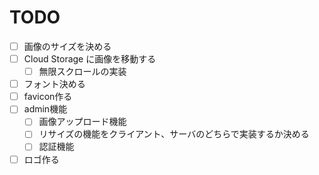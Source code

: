 # TODO

- [ ] 画像のサイズを決める
- [ ] Cloud Storage に画像を移動する
    - [ ] 無限スクロールの実装
- [ ] フォント決める
- [ ] favicon作る
- [ ] admin機能
    - [ ] 画像アップロード機能
    - [ ] リサイズの機能をクライアント、サーバのどちらで実装するか決める
    - [ ] 認証機能
- [ ] ロゴ作る